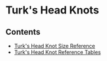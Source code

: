 # Turk's Head Knots


## Contents

* [Turk's Head Knot Size Reference](thk-size-reference.md)
* [Turk's Head Knot Reference Tables](thk-reference-tables.md)


